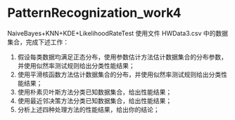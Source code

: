 # PatternRecognization_work4
NaiveBayes+KNN+KDE+LikelihoodRateTest
使用文件 HWData3.csv 中的数据集合，完成下述工作：
1. 假设每类数据均满足正态分布，使用参数估计方法估计数据集合的分布参数，并使用似然率测试规则给出分类性能结果；
2. 使用平滑核函数方法估计数据集合的分布，并使用似然率测试规则给出分类性能结果；
3. 使用朴素贝叶斯方法分类已知数据集合，给出性能结果；
4. 使用最近邻决策方法分类已知数据集合，给出性能结果；
5. 分析上述四种处理方法的性能结果，给出你的结论；
